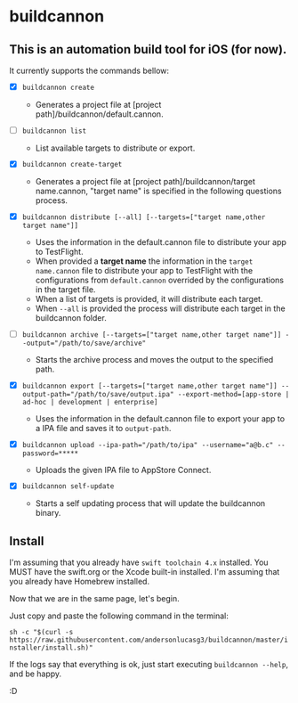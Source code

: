# **buildcannon**

## This is an automation build tool for iOS (for now).

It currently supports the commands bellow:
- [x] `buildcannon create`
    - Generates a project file at [project path]/buildcannon/default.cannon.

- [ ] `buildcannon list`
    - List available targets to distribute or export.

- [x] `buildcannon create-target`
    - Generates a project file at [project path]/buildcannon/target name.cannon, "target name" is specified in the following questions process.

- [x] `buildcannon distribute [--all] [--targets=["target name,other target name"]]`
    - Uses the information in the default.cannon file to distribute your app to TestFlight.
    - When provided a **target name** the information in the `target name.cannon` file to distribute your app to TestFlight with the configurations from `default.cannon` overrided by the configurations in the target file.
    - When a list of targets is provided, it will distribute each target.
    - When `--all` is provided the process will distribute each target in the buildcannon folder.

- [ ] `buildcannon archive [--targets=["target name,other target name"]] --output="/path/to/save/archive"`
    - Starts the archive process and moves the output to the specified path.

- [x] `buildcannon export [--targets=["target name,other target name"]] --output-path="/path/to/save/output.ipa" --export-method=[app-store | ad-hoc | development | enterprise]`
    - Uses the information in the default.cannon file to export your app to a IPA file and saves it to `output-path`.

- [x] `buildcannon upload --ipa-path="/path/to/ipa" --username="a@b.c" --password=*****`
    - Uploads the given IPA file to AppStore Connect.

- [x] `buildcannon self-update`
    - Starts a self updating process that will update the buildcannon binary.

## **Install**

I'm assuming that you already have `swift toolchain 4.x` installed. You MUST have the swift.org or the Xcode built-in installed.
I'm assuming that you already have Homebrew installed.

Now that we are in the same page, let's begin.

Just copy and paste the following command in the terminal:

`sh -c "$(curl -s https://raw.githubusercontent.com/andersonlucasg3/buildcannon/master/installer/install.sh)"`

If the logs say that everything is ok, just start executing `buildcannon --help`, and be happy.

:D
